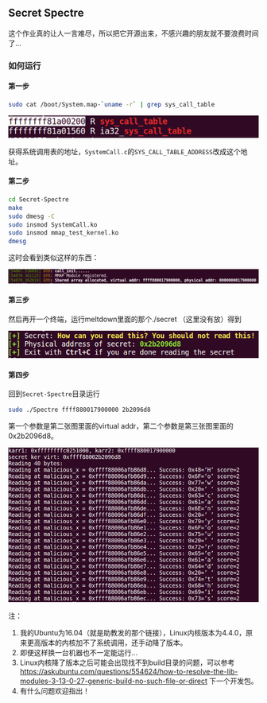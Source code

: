 ## Secret Spectre

这个作业真的让人一言难尽，所以把它开源出来，不感兴趣的朋友就不要浪费时间了...

### 如何运行

#### 第一步

```bash
sudo cat /boot/System.map-`uname -r` | grep sys_call_table
```

![image-20200428154442822](./img/image-20200428154442822.png)

获得系统调用表的地址，`SystemCall.c`的`SYS_CALL_TABLE_ADDRESS`改成这个地址。

#### 第二步

```bash
cd Secret-Spectre
make
sudo dmesg -C
sudo insmod SystemCall.ko
sudo insmod mmap_test_kernel.ko
dmesg
```

这时会看到类似这样的东西：

![image-20200428153534837](./img/image-20200428153534837.png)

#### 第三步

然后再开一个终端，运行meltdown里面的那个./secret （这里没有放）得到

![image-20200428153901733](./img/image-20200428153901733.png)

#### 第四步

回到`Secret-Spectre`目录运行

```bash
sudo ./Spectre ffff880017900000 2b2096d8
```

第一个参数是第二张图里面的virtual addr，第二个参数是第三张图里面的0x2b2096d8。

![image-20200428154917945](./img/image-20200428154917945.png)



注：

1. 我的Ubuntu为16.04（就是助教发的那个链接），Linux内核版本为4.4.0，原来更高版本的内核加不了系统调用，还手动降了版本。
2. 即便这样换一台机器也不一定能运行...
3. Linux内核降了版本之后可能会出现找不到build目录的问题，可以参考 https://askubuntu.com/questions/554624/how-to-resolve-the-lib-modules-3-13-0-27-generic-build-no-such-file-or-direct 下一个开发包。
4. 有什么问题欢迎指出！
